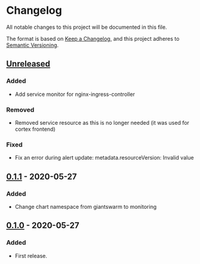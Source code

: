 # Changelog

All notable changes to this project will be documented in this file.

The format is based on [Keep a Changelog](https://keepachangelog.com/en/1.0.0/),
and this project adheres to [Semantic Versioning](https://semver.org/spec/v2.0.0.html).


## [Unreleased]

### Added

- Add service monitor for nginx-ingress-controller

### Removed

- Removed service resource as this is no longer needed (it was used for cortex frontend)

### Fixed

- Fix an error during alert update: metadata.resourceVersion: Invalid value

## [0.1.1] - 2020-05-27

### Added

- Change chart namespace from giantswarm to monitoring

## [0.1.0] - 2020-05-27

### Added

- First release.


[Unreleased]: https://github.com/giantswarm/aws-operator/compare/v0.1.1...HEAD
[0.1.1]: https://github.com/giantswarm/aws-operator/releases/tag/v0.1.1
[0.1.0]: https://github.com/giantswarm/aws-operator/releases/tag/v0.1.0
